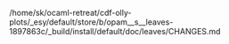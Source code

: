 /home/sk/ocaml-retreat/cdf-olly-plots/_esy/default/store/b/opam__s__leaves-1897863c/_build/install/default/doc/leaves/CHANGES.md